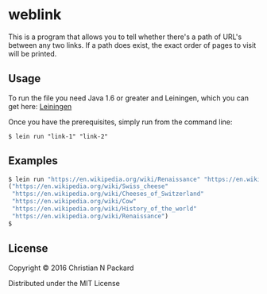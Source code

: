 # weblink

This is a program that allows you to tell whether there's a path of URL's between any two links.
If a path does exist, the exact order of pages to visit will be printed.

## Usage

To run the file you need Java 1.6 or greater and Leiningen, which you can get here: [Leiningen](http://http://leiningen.org/)

Once you have the prerequisites, simply run from the command line:

    $ lein run "link-1" "link-2"

## Examples

```clojure
$ lein run "https://en.wikipedia.org/wiki/Renaissance" "https://en.wikipedia.org/wiki/Swiss_cheese"
("https://en.wikipedia.org/wiki/Swiss_cheese"
 "https://en.wikipedia.org/wiki/Cheeses_of_Switzerland"
 "https://en.wikipedia.org/wiki/Cow"
 "https://en.wikipedia.org/wiki/History_of_the_world"
 "https://en.wikipedia.org/wiki/Renaissance")
$ 

```

## License

Copyright © 2016 Christian N Packard

Distributed under the MIT License

